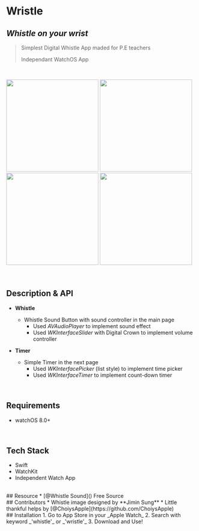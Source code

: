 # Wristle

## _Whistle on your wrist_
> Simplest Digital Whistle App maded for P.E teachers    
> 
> Independant WatchOS App                

</br>   
<p float="left">
  <img src="https://user-images.githubusercontent.com/47246760/173627160-e800fe2c-96d6-49b0-b78b-d6b79f67cadc.gif" width="245" />
  <img src="https://user-images.githubusercontent.com/47246760/173628718-e1911484-1111-4321-b240-eb29192d1983.gif" width="245" /> 
  <img src="https://user-images.githubusercontent.com/47246760/173628767-11f03004-3e65-4c0e-ad20-06f8aaeddc10.gif" width="245" />
  <img src="https://user-images.githubusercontent.com/47246760/173628921-a982cc39-d61d-452c-a0da-90f7fe7b4fd1.gif" width="245" />
</p>
</br>   

## Description & API
* **Whistle**
  * Whistle Sound Button with sound controller in the main page
    * Used _AVAudioPlayer_ to implement sound effect
    * Used _WKInterfaceSlider_ with Digital Crown to implement volume controller

* **Timer** 
  * Simple Timer in the next page
    * Used _WKInterfacePicker_ (list style) to implement time picker
    * Used _WKInterfaceTimer_ to implement count-down timer       


</br>   

## Requirements
* watchOS 8.0+     


</br>   

## Tech Stack
* Swift
* WatchKit
* Independent Watch App     


</br>   
## Resource
* [@Whistle Sound]() Free Source     


</br>   
## Contributors
* Whistle image designed by **Jimin Sung**
* Little thankful helps by [@ChoiysApple](https://github.com/ChoiysApple)    


</br>   
## Installation
1. Go to App Store in your _Apple Watch_ 
2. Search with keyword _'whistle'_ or _'wristle'_
3. Download and Use!
